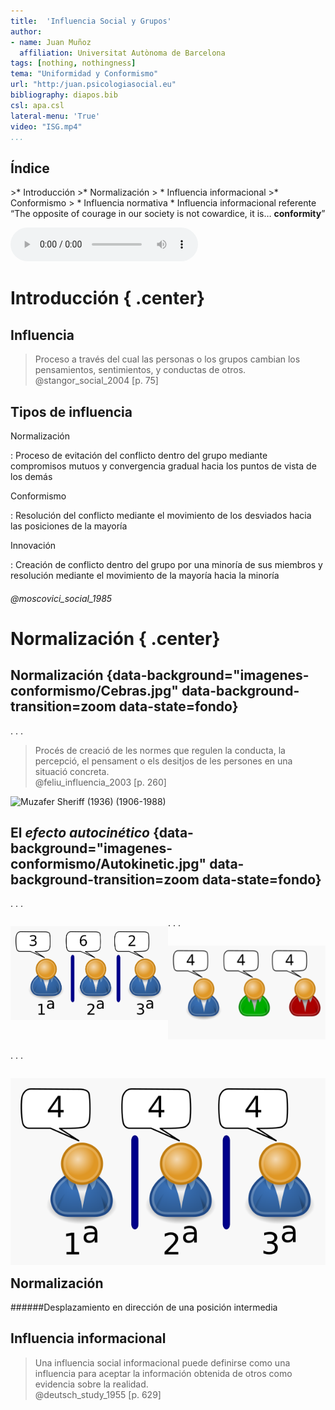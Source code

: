 ```yaml
---
title:  'Influencia Social y Grupos'
author:
- name: Juan Muñoz
  affiliation: Universitat Autònoma de Barcelona
tags: [nothing, nothingness]
tema: "Uniformidad y Conformismo"
url: "http:/juan.psicologiasocial.eu"
bibliography: diapos.bib
csl: apa.csl
lateral-menu: 'True'
video: "ISG.mp4"
...
```


## Índice

<div id="column1" style="float:left; margin:0; width:100%;">
>* Introducción
>* Normalización
>     * Influencia informacional
>* Conformismo
>     * Influencia normativa
* Influencia informacional referente  
</div>


<div>
<hr>

“The opposite of courage in our society is not cowardice, it is… **conformity**”

<audio controls>
<source src="imagenes-conformismo/Insideinfo-Conformity.mp3" type="audio/mp3">
</audio>

<!--
[InsideInfo - Conformity](https://soundcloud.com/insideinfo/conformity)\
`https://soundcloud.com/insideinfo/conformity`{.peque}
-->


</div>


# Introducción { .center}

## Influencia
> Proceso a través del cual las personas o los grupos cambian los pensamientos, sentimientos, y conductas de otros.\
@stangor_social_2004 [p. 75]


## Tipos de influencia

Normalización

:   Proceso de evitación del conflicto dentro del grupo mediante compromisos mutuos y convergencia gradual hacia los puntos de vista de los demás

Conformismo

:   Resolución del conflicto mediante el movimiento de los desviados hacia las posiciones de la mayoría

Innovación

:   Creación de conflicto dentro del grupo por una minoría de sus miembros y resolución mediante el movimiento de la mayoría hacia la minoría

###### @moscovici_social_1985


# Normalización { .center}

## Normalización {data-background="imagenes-conformismo/Cebras.jpg" data-background-transition=zoom data-state=fondo}

. . .

>Procés de creació de les normes que regulen la conducta, la percepció, el pensament o els desitjos de les persones en una situació concreta.\
@feliu_influencia_2003 [p. 260]

![Muzafer Sheriff (1936)\
(1906-1988)](imagenes-conformismo/Sherif.jpg)


## El _efecto autocinético_ {data-background="imagenes-conformismo/Autokinetic.jpg" data-background-transition=zoom data-state=fondo}

. . .

<div id="column1" style="float:left; margin:0; width:50%;">

![Estimaciones individualmente](imagenes-conformismo/EfectoAutocinetico-1.svg)

</div>

. . .

<div id="column2" style="float:left; margin:0; width:50%;">

![Estimaciones en grupo](imagenes-conformismo/EfectoAutocinetico-2.png)

</div>

. . .

<div id="column3" style="float:left; margin:0; width:100%;">

![Estimaciones individualmente](imagenes-conformismo/EfectoAutocinetico-3.svg)

</div>

## Normalización

<object id="svg1"  data="imagenes-conformismo/Normalizacion.svg" type="image/svg+xml"></object>

######Desplazamiento en dirección de una posición intermedia

## Influencia informacional

>Una influencia social informacional puede definirse como una influencia para aceptar la información obtenida de otros como evidencia sobre la realidad.\
@deutsch_study_1955 [p. 629]


